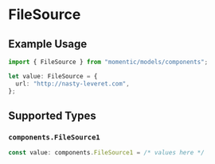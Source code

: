 # FileSource

## Example Usage

```typescript
import { FileSource } from "momentic/models/components";

let value: FileSource = {
  url: "http://nasty-leveret.com",
};
```

## Supported Types

### `components.FileSource1`

```typescript
const value: components.FileSource1 = /* values here */
```

